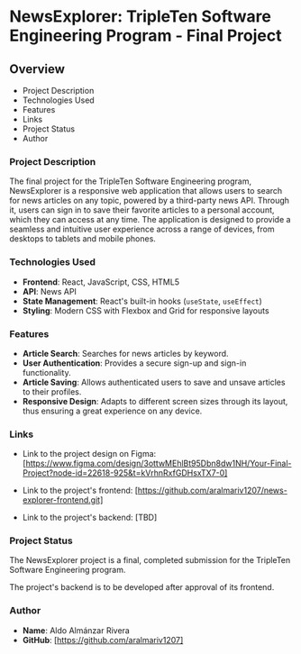 # NewsExplorer: TripleTen Software Engineering Program - Final Project

## Overview

- Project Description
- Technologies Used
- Features
- Links
- Project Status
- Author

### Project Description

The final project for the TripleTen Software Engineering program, NewsExplorer is a responsive web application that allows users to search for news articles on any topic, powered by a third-party news API. Through it, users can sign in to save their favorite articles to a personal account, which they can access at any time. The application is designed to provide a seamless and intuitive user experience across a range of devices, from desktops to tablets and mobile phones.

### Technologies Used

- **Frontend**: React, JavaScript, CSS, HTML5
- **API**: News API
- **State Management**: React's built-in hooks (`useState`, `useEffect`)
- **Styling**: Modern CSS with Flexbox and Grid for responsive layouts

### Features

- **Article Search**: Searches for news articles by keyword.
- **User Authentication**: Provides a secure sign-up and sign-in functionality.
- **Article Saving**: Allows authenticated users to save and unsave articles to their profiles.
- **Responsive Design**: Adapts to different screen sizes through its layout, thus ensuring a great experience on any device.

### Links

- Link to the project design on Figma: [https://www.figma.com/design/3ottwMEhlBt95Dbn8dw1NH/Your-Final-Project?node-id=22618-925&t=kVrhnRxfGDHsxTX7-0]

- Link to the project's frontend: [https://github.com/aralmariv1207/news-explorer-frontend.git]

- Link to the project's backend: [TBD]

### Project Status

The NewsExplorer project is a final, completed submission for the TripleTen Software Engineering program.

The project's backend is to be developed after approval of its frontend.

### Author

- **Name**: Aldo Almánzar Rivera
- **GitHub**: [https://github.com/aralmariv1207]
